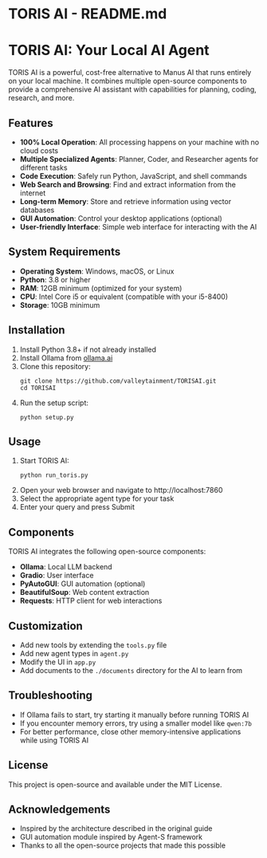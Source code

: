 # TORIS AI - README.md

# TORIS AI: Your Local AI Agent

TORIS AI is a powerful, cost-free alternative to Manus AI that runs entirely on your local machine. It combines multiple open-source components to provide a comprehensive AI assistant with capabilities for planning, coding, research, and more.

## Features

- **100% Local Operation**: All processing happens on your machine with no cloud costs
- **Multiple Specialized Agents**: Planner, Coder, and Researcher agents for different tasks
- **Code Execution**: Safely run Python, JavaScript, and shell commands
- **Web Search and Browsing**: Find and extract information from the internet
- **Long-term Memory**: Store and retrieve information using vector databases
- **GUI Automation**: Control your desktop applications (optional)
- **User-friendly Interface**: Simple web interface for interacting with the AI

## System Requirements

- **Operating System**: Windows, macOS, or Linux
- **Python**: 3.8 or higher
- **RAM**: 12GB minimum (optimized for your system)
- **CPU**: Intel Core i5 or equivalent (compatible with your i5-8400)
- **Storage**: 10GB minimum

## Installation

1. Install Python 3.8+ if not already installed
2. Install Ollama from [ollama.ai](https://ollama.ai)
3. Clone this repository:
   ```
   git clone https://github.com/valleytainment/TORISAI.git
   cd TORISAI
   ```
4. Run the setup script:
   ```
   python setup.py
   ```

## Usage

1. Start TORIS AI:
   ```
   python run_toris.py
   ```
2. Open your web browser and navigate to http://localhost:7860
3. Select the appropriate agent type for your task
4. Enter your query and press Submit

## Components

TORIS AI integrates the following open-source components:

- **Ollama**: Local LLM backend
- **Gradio**: User interface
- **PyAutoGUI**: GUI automation (optional)
- **BeautifulSoup**: Web content extraction
- **Requests**: HTTP client for web interactions

## Customization

- Add new tools by extending the `tools.py` file
- Add new agent types in `agent.py`
- Modify the UI in `app.py`
- Add documents to the `./documents` directory for the AI to learn from

## Troubleshooting

- If Ollama fails to start, try starting it manually before running TORIS AI
- If you encounter memory errors, try using a smaller model like `qwen:7b`
- For better performance, close other memory-intensive applications while using TORIS AI

## License

This project is open-source and available under the MIT License.

## Acknowledgements

- Inspired by the architecture described in the original guide
- GUI automation module inspired by Agent-S framework
- Thanks to all the open-source projects that made this possible
